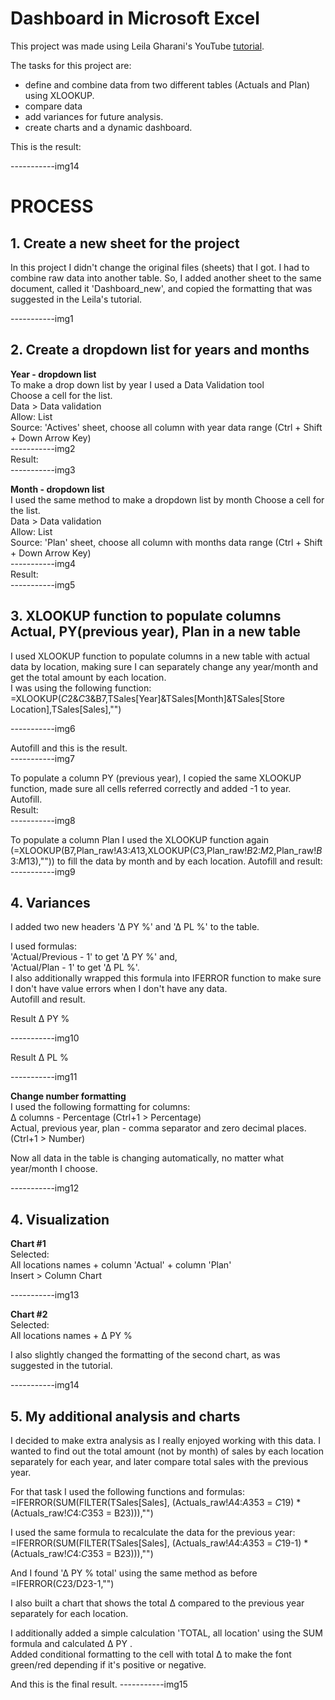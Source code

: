 # Dashboard in Microsoft Excel

This project was made using Leila Gharani's YouTube [tutorial](https://www.youtube.com/watch?v=lHk6MdGAfw8).

The tasks for this project are:
 - define and combine data from two different tables (Actuals and Plan) using XLOOKUP.
 - compare data
 - add variances for future analysis.
 - create charts and a dynamic dashboard.

 This is the result:

-----------img14

# PROCESS

## 1. Create a new sheet for the project
 
In this project I didn't change the original files (sheets) that I got. I had to combine raw data into another table. 
So, I added another sheet to the same document, called it 'Dashboard_new', and copied the formatting that was suggested in the Leila's tutorial.<br>

-----------img1

## 2. Create a dropdown list for years and months

**Year - dropdown list**<br>
To make a drop down list by year I used a Data Validation tool <br>
Choose a cell for the list. <br>
Data > Data validation<br>
Allow: List<br>
Source: 'Actives' sheet, choose all column with year data range (Ctrl + Shift + Down Arrow Key)<br>
-----------img2<br>
Result:<br>
-----------img3

**Month - dropdown list**<br>
I used the same method to make a dropdown list by month
Choose a cell for the list.<br>
Data > Data validation<br>
Allow: List<br>
Source: 'Plan' sheet, choose all column with months data range (Ctrl + Shift + Down Arrow Key)<br>
-----------img4<br>
Result:<br>
-----------img5

## 3. XLOOKUP function to populate columns Actual, PY(previous year), Plan in a new table

I used XLOOKUP function to populate columns in a new table with actual data by location, making sure I can separately change any year/month and get the total amount by each location.<br>
I was using the following function:<br>
=XLOOKUP($C$2&$C$3&B7,TSales[Year]&TSales[Month]&TSales[Store Location],TSales[Sales],"")<br>

-----------img6

Autofill and this is the result.<br>
-----------img7

To populate a column PY (previous year), I copied the same XLOOKUP function, made sure all cells referred correctly and added -1 to year.<br>
Autofill.<br>
Result:<br>
-----------img8<br>

To populate a column Plan I used the XLOOKUP function again (=XLOOKUP(B7,Plan_raw!$A$3:$A$13,XLOOKUP($C$3,Plan_raw!$B$2:$M$2,Plan_raw!$B$3:$M$13),"")) to fill the data by month and by each location. 
Autofill and result:
-----------img9

## 4. Variances

I added two new headers '∆ PY %' and '∆ PL %' to the table.

I used formulas:<br>
 'Actual/Previous - 1' to get '∆ PY %' and,<br>
 'Actual/Plan - 1' to get '∆ PL %'. <br>
I also additionally wrapped this formula into IFERROR function to make sure I don't have value errors when I don't have any data.<br>
Autofill and result.<br>

Result ∆ PY %<br>

-----------img10<br>

Result ∆ PL %<br>

-----------img11<br>

**Change number formatting**<br>
I used the following formatting for columns:<br>
∆ columns - Percentage (Ctrl+1 > Percentage)<br>
Actual, previous year, plan - comma separator and zero decimal places. (Ctrl+1 > Number)<br>

Now all data in the table is changing automatically, no matter what year/month I choose. 

-----------img12


## 4. Visualization 

**Chart #1**<br>
Selected:<br>
All locations names + column 'Actual' + column 'Plan'<br>
Insert > Column Chart<br>

-----------img13<br>

**Chart #2**<br>
Selected:<br>
All locations names + ∆ PY %<br>

I also slightly changed the formatting of the second chart, as was suggested in the tutorial.<br>

-----------img14<br>

## 5. My additional analysis and charts

I decided to make extra analysis as I really enjoyed working with this data.
I wanted to find out the total amount (not by month) of sales by each location separately for each year, and later compare total sales with the previous year.<br>

For that task I used the following functions and formulas:<br>
=IFERROR(SUM(FILTER(TSales[Sales], (Actuals_raw!$A$4:$A$353 = $C$19) * (Actuals_raw!$C$4:$C$353 = B23))),"")<br>

I used the same formula to recalculate the data for the previous year:<br>
=IFERROR(SUM(FILTER(TSales[Sales], (Actuals_raw!$A$4:$A$353 = $C$19-1) * (Actuals_raw!$C$4:$C$353 = B23))),"")<br>

And I found '∆ PY % total' using the same method as before
=IFERROR(C23/D23-1,"")<br>

I also built a chart that shows the total ∆ compared to the previous year separately for each location.<br>

I additionally added a simple calculation 'TOTAL, all location' using the SUM formula and calculated ∆ PY .<br>
Added conditional formatting to the cell with total ∆ to make the font green/red depending if it's positive or negative.

And this is the final result.
-----------img15<br>